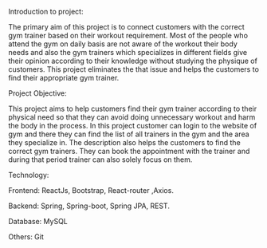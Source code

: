 Introduction to project:


The primary aim of this project is to connect customers with the correct gym trainer based on their workout requirement. Most of the people who attend the gym on daily basis are not aware of the workout their body needs and also the gym trainers which specializes in different fields give their opinion according to their knowledge without studying the physique of customers. This project eliminates the that issue and helps the customers to find their appropriate gym trainer.

Project Objective:


This project aims to help customers find their gym trainer according to their physical need so that they can avoid doing unnecessary workout and harm the body in the process. In this project customer can login to the website of gym and there they can find the list of all trainers in the gym and the area they specialize in. The description also helps the customers to find the correct gym trainers. They can book the appointment with the trainer and during that period trainer can also solely focus on them.

Technology:


Frontend: ReactJs, Bootstrap, React-router ,Axios.

Backend: Spring, Spring-boot, Spring JPA, REST.

Database: MySQL

Others: Git
